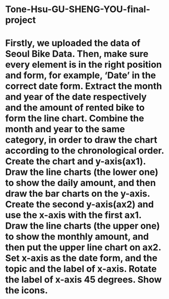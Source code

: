 # Tone-Hsu-GU-SHENG-YOU-final-project

# Firstly, we uploaded the data of Seoul Bike Data. Then, make sure every element is in the right position and form, for example, ‘Date’ in the correct date form. Extract the month and year of the date respectively and the amount of rented bike to form the line chart. Combine the month and year to the same category, in order to draw the chart according to the chronological order. Create the chart and y-axis(ax1). Draw the line charts (the lower one) to show the daily amount, and then draw the bar charts on the y-axis. Create the second y-axis(ax2) and use the x-axis with the first ax1. Draw the line charts (the upper one) to show the monthly amount, and then put the upper line chart on ax2. Set x-axis as the date form, and the topic and the label of x-axis. Rotate the label of x-axis 45 degrees. Show the icons.
